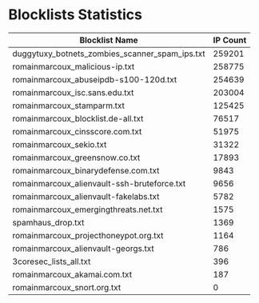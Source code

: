 # Blocklists Statistics
| Blocklist Name | IP Count |
|----|----|
| duggytuxy_botnets_zombies_scanner_spam_ips.txt | 259201 |
| romainmarcoux_malicious-ip.txt | 258775 |
| romainmarcoux_abuseipdb-s100-120d.txt | 254639 |
| romainmarcoux_isc.sans.edu.txt | 203004 |
| romainmarcoux_stamparm.txt | 125425 |
| romainmarcoux_blocklist.de-all.txt | 76517 |
| romainmarcoux_cinsscore.com.txt | 51975 |
| romainmarcoux_sekio.txt | 31322 |
| romainmarcoux_greensnow.co.txt | 17893 |
| romainmarcoux_binarydefense.com.txt | 9843 |
| romainmarcoux_alienvault-ssh-bruteforce.txt | 9656 |
| romainmarcoux_alienvault-fakelabs.txt | 5782 |
| romainmarcoux_emergingthreats.net.txt | 1575 |
| spamhaus_drop.txt | 1369 |
| romainmarcoux_projecthoneypot.org.txt | 1164 |
| romainmarcoux_alienvault-georgs.txt | 786 |
| 3coresec_lists_all.txt | 396 |
| romainmarcoux_akamai.com.txt | 187 |
| romainmarcoux_snort.org.txt | 0 |
